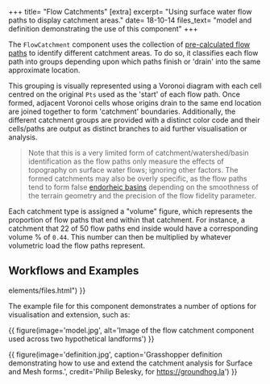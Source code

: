 +++
title=      "Flow Catchments"
[extra]
excerpt=    "Using surface water flow paths to display catchment areas."
date=       18-10-14
files_text= "model and definition demonstrating the use of this component"
+++

The `FlowCatchment` component uses the collection of [pre-calculated flow paths](@/documentation/flows.md) to identify different catchment areas. To do so, it classifies each flow path into groups depending upon which paths finish or 'drain' into the same approximate location.

This grouping is visually represented using a Voronoi diagram with each cell centred on the original `Pts` used as the 'start' of each flow path. Once formed, adjacent Voronoi cells whose origins drain to the same end location are joined together to form 'catchment' boundaries. Additionally, the different catchment groups are provided with a distinct color code and their cells/paths are output as distinct branches to aid further visualisation or analysis.

> Note that this is a very limited form of catchment/watershed/basin identification as the flow paths only measure the effects of topography on surface water flows; ignoring other factors. The formed catchments may also be overly specific, as the flow paths tend to form false [endorheic basins](https://en.wikipedia.org/wiki/Endorheic_basin) depending on the smoothness of the terrain geometry and the precision of the flow fidelity parameter.

Each catchment type is assigned a "volume" figure, which represents the proportion of flow paths that end within that catchment. For instance, a catchment that 22 of 50 flow paths end inside would have a corresponding volume % of `0.44`. This number can then be multiplied by whatever volumetric load the flow paths represent.

<!-- elements/component.html", title='FlowCatchment') }} -->

## Workflows and Examples

elements/files.html") }}

The example file for this component demonstrates a number of options for visualisation and extension, such as:

{{ figure(image='model.jpg', alt='Image of the flow catchment component used across two hypothetical landforms') }}

{{ figure(image='definition.jpg', caption='Grasshopper definition demonstrating how to use and extend the catchment analysis for Surface and Mesh forms.', credit='Philip Belesky, for https://groundhog.la') }}
